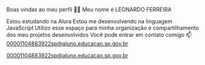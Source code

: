 Boas vindas ao meu perfil 💙💙
Meu nome é LEONARDO FERREIRA 

Estou estudando na Alura
Estou me desenvolvendo na linguagem JavaScript
Utilizo esse espaço para minha organização e compartilhamento dos meu projetos desenvolvidos
Você pode entrar em contato comigo 📫
00001104883922sp@aluno.educacao.sp.gov.br

00001104883922sp@aluno.educacao.sp.gov.br
